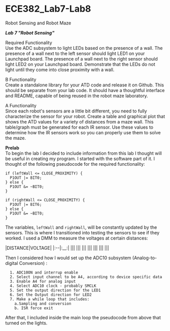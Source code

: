 ECE382_Lab7-Lab8
================

Robot Sensing and Robot Maze


__*Lab 7 "Robot Sensing"*__


Required Functionality  
Use the ADC subsystem to light LEDs based on the presence of a wall. The presence of a wall next to the left sensor should light LED1 on your Launchpad board. The presence of a wall next to the right sensor should light LED2 on your Launchpad board. Demonstrate that the LEDs do not light until they come into close proximity with a wall.

B Functionality  
Create a standalone library for your ATD code and release it on Github. This should be separate from your lab code. It should have a thoughtful interface and README, capable of being reused in the robot maze laboratory.

A Functionality  
Since each robot's sensors are a little bit different, you need to fully characterize the sensor for your robot. Create a table and graphical plot that shows the ATD values for a variety of distances from a maze wall. This table/graph must be generated for each IR sensor. Use these values to determine how the IR sensors work so you can properly use them to solve the maze.


__Prelab__  
To begin the lab I decided to include information from this lab I thought will be useful in creating my program. I started with the software part of it. I thought of the following pseudocode for the required functionality:

    if (leftWall <= CLOSE_PROXIMITY) {
      P1OUT |= BIT0;
    } else {
      P1OUT &= ~BIT0;
    }
      
    if (rightWall <= CLOSE_PROXIMITY) {
      P1OUT |= BIT6;
    } else {
      P1OUT &= ~BIT0;
    }

The variables, `leftWall` and `rightWall`, will be constantly updated by the sensors. This is where I transitioned into testing the sensors to see if they worked. I used a DMM to measure the voltages at certain distances:

|DISTANCE|VOLTAGE|
|:--|:__:|
|||
|||
|||
|||
|||
|||
|||

Then I considered how I would set up the ADC10 subsystem (Analog-to-digital Conversion) :

      1. ADC10ON and interrup enable
      2. Select input channel to be A4, according to device specific data
      3. Enable A4 for analog input
      4. Select ADC10 clock - probably SMCLK
      5. Set the output direction for the LED1
      6. Set the Output direction for LED2
      7. Make a while loop that includes:
        a.Sampling and conversion
        b. ISR force exit

After that, I included inside the main loop the pseudocode from above that turned on the lights. 

